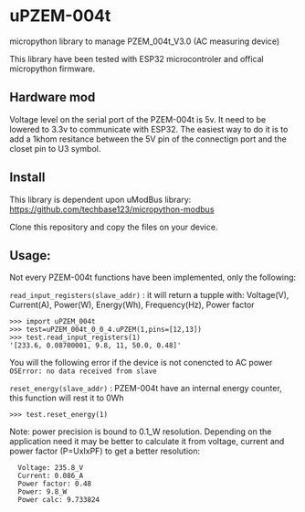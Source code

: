 # uPZEM-004t

micropython library to manage PZEM_004t_V3.0 (AC measuring device)


This library have been tested with ESP32 microcontroler and offical micropython firmware.

## Hardware mod
Voltage level on the serial port of the PZEM-004t is 5v.
It need to be lowered to 3.3v to communicate with ESP32.
The easiest way to do it is to add a 1khom resitance between the 5V pin of the connectign port and the closet pin to U3 symbol.

## Install
This library is dependent upon uModBus library: https://github.com/techbase123/micropython-modbus

Clone this repository and copy the files on your device.

## Usage:

Not every PZEM-004t functions have been implemented, only the following:

  ```read_input_registers(slave_addr)``` : it will return a tupple with: Voltage(V), Current(A), Power(W), Energy(Wh), Frequency(Hz), Power factor
  
```
>>> import uPZEM_004t
>>> test=uPZEM_004t_0_0_4.uPZEM(1,pins=[12,13])
>>> test.read_input_registers(1)
'[233.6, 0.08700001, 9.8, 11, 50.0, 0.48]'
```
You will the following error if the device is not conencted to AC power ```OSError: no data received from slave```



  ```reset_energy(slave_addr)``` : PZEM-004t have an internal energy counter, this function will rest it to 0Wh

```
>>> test.reset_energy(1)
```

Note: power precision is bound to 0.1_W resolution.
Depending on the application need it may be better to calculate it from voltage, 
current and power factor (P=UxIxPF) to get a better resolution:
```
  Voltage: 235.8_V
  Current: 0.086_A
  Power factor: 0.48
  Power: 9.8_W
  Power calc: 9.733824
```

